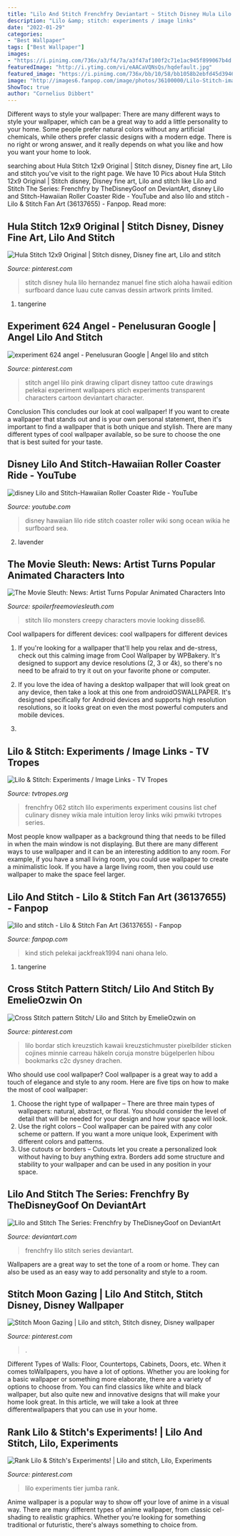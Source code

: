 ```yaml
---
title: "Lilo And Stitch Frenchfry Deviantart ~ Stitch Disney Hula Lilo Hernandez Manuel Fine Stich Aloha Hawaii Edition Surfboard Dance Luau Cute Canvas Dessin Artwork Prints Limited"
description: "Lilo &amp; stitch: experiments / image links"
date: "2022-01-29"
categories:
- "Best Wallpaper"
tags: ["Best Wallpaper"]
images:
- "https://i.pinimg.com/736x/a3/f4/7a/a3f47af100f2c71e1ac945f899067b4d.jpg"
featuredImage: "http://i.ytimg.com/vi/eAACaVQNsQs/hqdefault.jpg"
featured_image: "https://i.pinimg.com/736x/bb/10/58/bb1058b2ebfd45d394675ce241c07477.jpg"
image: "http://images6.fanpop.com/image/photos/36100000/Lilo-Stitch-image-lilo-and-stitch-36137655-600-800.jpg"
ShowToc: true
author: "Cornelius Dibbert"
---
```



Different ways to style your wallpaper:
There are many different ways to style your wallpaper, which can be a great way to add a little personality to your home. Some people prefer natural colors without any artificial chemicals, while others prefer classic designs with a modern edge. There is no right or wrong answer, and it really depends on what you like and how you want your home to look.

	

		
searching about Hula Stitch 12x9 Original | Stitch disney, Disney fine art, Lilo and stitch you've visit to the right page. We have 10 Pics about Hula Stitch 12x9 Original | Stitch disney, Disney fine art, Lilo and stitch like Lilo and Stitch The Series: Frenchfry by TheDisneyGoof on DeviantArt, disney Lilo and Stitch-Hawaiian Roller Coaster Ride - YouTube and also lilo and stitch - Lilo &amp; Stitch Fan Art (36137655) - Fanpop. Read more:
		
    
## Hula Stitch 12x9 Original | Stitch Disney, Disney Fine Art, Lilo And Stitch

<img loading=lazy src="https://i.pinimg.com/736x/cb/5a/fb/cb5afbd264f33ac5eb209152ce236df8--hula-disney-art.jpg" onerror="this.onerror=null;this.src='https://tse3.mm.bing.net/th?id=OIP.3h6eFi-hFLzNSRmCyNHJQgHaJ3&amp;pid=15.1';" alt="Hula Stitch 12x9 Original | Stitch disney, Disney fine art, Lilo and stitch">

_Source: pinterest.com_

>stitch disney hula lilo hernandez manuel fine stich aloha hawaii edition surfboard dance luau cute canvas dessin artwork prints limited. 

	

1. tangerine 

    
## Experiment 624 Angel - Penelusuran Google | Angel Lilo And Stitch

<img loading=lazy src="https://i.pinimg.com/736x/ed/f1/fb/edf1fb8264683faa6c1ba7a23451dfc4.jpg" onerror="this.onerror=null;this.src='https://tse3.mm.bing.net/th?id=OIP.5IG8hIuGi5Tw3IGRPoCsegAAAA&amp;pid=15.1';" alt="experiment 624 angel - Penelusuran Google | Angel lilo and stitch">

_Source: pinterest.com_

>stitch angel lilo pink drawing clipart disney tattoo cute drawings pelekai experiment wallpapers stich experiments transparent characters cartoon deviantart character. 

	

Conclusion
This concludes our look at cool wallpaper! If you want to create a wallpaper that stands out and is your own personal statement, then it's important to find a wallpaper that is both unique and stylish. There are many different types of cool wallpaper available, so be sure to choose the one that is best suited for your taste.

    
## Disney Lilo And Stitch-Hawaiian Roller Coaster Ride - YouTube

<img loading=lazy src="http://i.ytimg.com/vi/eAACaVQNsQs/hqdefault.jpg" onerror="this.onerror=null;this.src='https://tse1.mm.bing.net/th?id=OIP.9DSS9f7p4DKondn3dYznfQHaFj&amp;pid=15.1';" alt="disney Lilo and Stitch-Hawaiian Roller Coaster Ride - YouTube">

_Source: youtube.com_

>disney hawaiian lilo ride stitch coaster roller wiki song ocean wikia he surfboard sea. 

	

2. lavender 

    
## The Movie Sleuth: News: Artist Turns Popular Animated Characters Into

<img loading=lazy src="https://2.bp.blogspot.com/-YBQzA2mogs4/V-qMwNk-1yI/AAAAAAAACcg/2xdifojf0oQuj6czqx8nnWpUZCVnIEXbgCLcB/w1200-h630-p-k-no-nu/lilo_and_stitch_by_disse86-da9wa2y.jpg" onerror="this.onerror=null;this.src='https://tse2.mm.bing.net/th?id=OIP.lNdJlBP29C2OBUhPo7bqUQHaD4&amp;pid=15.1';" alt="The Movie Sleuth: News: Artist Turns Popular Animated Characters Into">

_Source: spoilerfreemoviesleuth.com_

>stitch lilo monsters creepy characters movie looking disse86. 

	

Cool wallpapers for different devices:
cool wallpapers for different devices 

1. If you're looking for a wallpaper that'll help you relax and de-stress, check out this calming image from Cool Wallpaper by WPBakery. It's designed to support any device resolutions (2, 3 or 4k), so there's no need to be afraid to try it out on your favorite phone or computer.

2. If you love the idea of having a desktop wallpaper that will look great on any device, then take a look at this one from androidOSWALLPAPER. It's designed specifically for Android devices and supports high resolution resolutions, so it looks great on even the most powerful computers and mobile devices.

3.

    
## Lilo &amp; Stitch: Experiments / Image Links - TV Tropes

<img loading=lazy src="http://static.tvtropes.org/pmwiki/pub/images/250px-062_-_Frenchfry_3000.png" onerror="this.onerror=null;this.src='https://tse3.mm.bing.net/th?id=OIP.3OX44ZwdnmUibsIe4iEC6gHaHn&amp;pid=15.1';" alt="Lilo &amp; Stitch: Experiments / Image Links - TV Tropes">

_Source: tvtropes.org_

>frenchfry 062 stitch lilo experiments experiment cousins list chef culinary disney wikia male intuition leroy links wiki pmwiki tvtropes series. 

	

Most people know wallpaper as a background thing that needs to be filled in when the main window is not displaying. But there are many different ways to use wallpaper and it can be an interesting addition to any room. For example, if you have a small living room, you could use wallpaper to create a minimalistic look. If you have a large living room, then you could use wallpaper to make the space feel larger.

    
## Lilo And Stitch - Lilo &amp; Stitch Fan Art (36137655) - Fanpop

<img loading=lazy src="http://images6.fanpop.com/image/photos/36100000/Lilo-Stitch-image-lilo-and-stitch-36137655-600-800.jpg" onerror="this.onerror=null;this.src='https://tse2.mm.bing.net/th?id=OIP.xIZuhKtRTo5z__cEXW8xkQHaJ4&amp;pid=15.1';" alt="lilo and stitch - Lilo &amp; Stitch Fan Art (36137655) - Fanpop">

_Source: fanpop.com_

>kind stich pelekai jackfreak1994 nani ohana lelo. 

	

1. tangerine 

    
## Cross Stitch Pattern Stitch/ Lilo And Stitch By EmelieOzwin On

<img loading=lazy src="https://i.pinimg.com/736x/db/ba/80/dbba80a452c1e5c6a681c31aaaf56d78.jpg" onerror="this.onerror=null;this.src='https://tse1.mm.bing.net/th?id=OIP.teWOfE223yzD8s4CihOBKwHaJJ&amp;pid=15.1';" alt="Cross Stitch pattern Stitch/ Lilo and Stitch by EmelieOzwin on">

_Source: pinterest.com_

>lilo bordar stich kreuzstich kawaii kreuzstichmuster pixelbilder sticken cojines minnie carreau häkeln coruja monstre bügelperlen hibou bookmarks c2c dysney drachen. 

	

Who should use cool wallpaper?
Cool wallpaper is a great way to add a touch of elegance and style to any room. Here are five tips on how to make the most of cool wallpaper: 
1) Choose the right type of wallpaper – There are three main types of wallpapers: natural, abstract, or floral. You should consider the level of detail that will be needed for your design and how your space will look. 
2) Use the right colors – Cool wallpaper can be paired with any color scheme or pattern. If you want a more unique look, Experiment with different colors and patterns. 
3) Use cutouts or borders – Cutouts let you create a personalized look without having to buy anything extra. Borders add some structure and stability to your wallpaper and can be used in any position in your space.

    
## Lilo And Stitch The Series: Frenchfry By TheDisneyGoof On DeviantArt

<img loading=lazy src="https://images-wixmp-ed30a86b8c4ca887773594c2.wixmp.com/f/10add9d3-1df7-425c-95f0-4bbe014899b8/d8oupqm-1f4f0f0e-8cbb-4b5f-9ab6-3536680c0bd6.jpg/v1/fill/w_762,h_1049,q_70,strp/lilo_and_stitch_the_series__frenchfry_by_thedisneygoof_d8oupqm-pre.jpg?token=eyJ0eXAiOiJKV1QiLCJhbGciOiJIUzI1NiJ9.eyJzdWIiOiJ1cm46YXBwOiIsImlzcyI6InVybjphcHA6Iiwib2JqIjpbW3siaGVpZ2h0IjoiPD0xMTcwIiwicGF0aCI6IlwvZlwvMTBhZGQ5ZDMtMWRmNy00MjVjLTk1ZjAtNGJiZTAxNDg5OWI4XC9kOG91cHFtLTFmNGYwZjBlLThjYmItNGI1Zi05YWI2LTM1MzY2ODBjMGJkNi5qcGciLCJ3aWR0aCI6Ijw9ODUwIn1dXSwiYXVkIjpbInVybjpzZXJ2aWNlOmltYWdlLm9wZXJhdGlvbnMiXX0.GlV2AoG_0v_zEqNWmFy-6e8TWUF1dvn2t6k7B_emolw" onerror="this.onerror=null;this.src='https://tse2.mm.bing.net/th?id=OIP.SxlF_nEJ89a-trgsOgu2egHaKM&amp;pid=15.1';" alt="Lilo and Stitch The Series: Frenchfry by TheDisneyGoof on DeviantArt">

_Source: deviantart.com_

>frenchfry lilo stitch series deviantart. 

	

Wallpapers are a great way to set the tone of a room or home. They can also be used as an easy way to add personality and style to a room.

    
## Stitch Moon Gazing | Lilo And Stitch, Stitch Disney, Disney Wallpaper

<img loading=lazy src="https://i.pinimg.com/736x/a3/f4/7a/a3f47af100f2c71e1ac945f899067b4d.jpg" onerror="this.onerror=null;this.src='https://tse1.mm.bing.net/th?id=OIP.zdHPu03-ieMHNLai-tTEbAHaOz&amp;pid=15.1';" alt="Stitch Moon Gazing | Lilo and stitch, Stitch disney, Disney wallpaper">

_Source: pinterest.com_

>. 

	

Different Types of Walls: Floor, Countertops, Cabinets, Doors, etc.
When it comes toWallpapers, you have a lot of options. Whether you are looking for a basic wallpaper or something more elaborate, there are a variety of options to choose from. You can find classics like white and black wallpaper, but also quite new and innovative designs that will make your home look great. In this article, we will take a look at three differentwallpapers that you can use in your home.

    
## Rank Lilo &amp; Stitch&#039;s Experiments! | Lilo And Stitch, Lilo, Experiments

<img loading=lazy src="https://i.pinimg.com/736x/bb/10/58/bb1058b2ebfd45d394675ce241c07477.jpg" onerror="this.onerror=null;this.src='https://tse4.mm.bing.net/th?id=OIP.Bo1b_km03m8nZOLKAHJWrQHaLk&amp;pid=15.1';" alt="Rank Lilo &amp; Stitch&#039;s Experiments! | Lilo and stitch, Lilo, Experiments">

_Source: pinterest.com_

>lilo experiments tier jumba rank. 

	

Anime wallpaper is a popular way to show off your love of anime in a visual way. There are many different types of anime wallpaper, from classic cel-shading to realistic graphics. Whether you're looking for something traditional or futuristic, there's always something to choice from.

